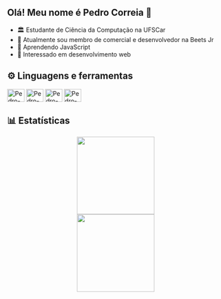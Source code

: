 ## Olá! Meu nome é Pedro Correia 👋

- 🏛 Estudante de Ciência da Computação na UFSCar
- 🔭 Atualmente sou membro de comercial e desenvolvedor na Beets Jr
- 🌱 Aprendendo JavaScript
- 🤔 Interessado em desenvolvimento web

## ⚙ Linguagens e ferramentas

<div style="display: inline_block">
  <img align="center" alt="Pedro-html" height="30" width="40" src="https://cdn.jsdelivr.net/gh/devicons/devicon/icons/html5/html5-original.svg">
  <img align="center" alt="Pedro-css" height="30" width="40" src="https://cdn.jsdelivr.net/gh/devicons/devicon/icons/css3/css3-original.svg">
  <img align="center" alt="Pedro-js" height="30" width="40" src="https://cdn.jsdelivr.net/gh/devicons/devicon/icons/javascript/javascript-original.svg">
  <img align="center" alt="Pedro-figma" height="30" width="40" src="https://cdn.jsdelivr.net/gh/devicons/devicon/icons/figma/figma-original.svg">
</div>

## 📊 Estatísticas

<div align="center">
  <img height="180em" src="https://github-readme-stats.vercel.app/api?username=PedroGCorreia&show_icons=true&theme=transparent&border_radius=20">
  <br>
  <img height="180em" src="https://github-readme-stats.vercel.app/api/top-langs/?username=PedroGCorreia&layout=compact&theme=transparent&border_radius=20">
</div>
